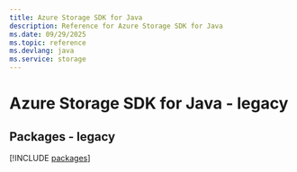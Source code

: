 ```yaml
---
title: Azure Storage SDK for Java
description: Reference for Azure Storage SDK for Java
ms.date: 09/29/2025
ms.topic: reference
ms.devlang: java
ms.service: storage
---
```

# Azure Storage SDK for Java - legacy
## Packages - legacy
[!INCLUDE [packages](storage-index.md)]